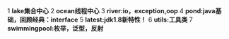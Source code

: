 1 **lake集合中心**
2 **ocean线程中心**
3 **river:io，exception,oop**
4 **pond:java基础，回顾经典：interface**
5 **latest:jdk1.8新特性！**
6 **utils:工具类**
7 **swimmingpool:枚举，泛型，反射**